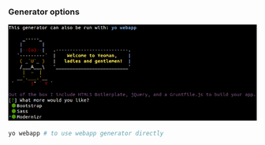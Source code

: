 
### Generator options

![](/assets/yeoman1.png)

```bash
yo webapp # to use webapp generator directly
```
